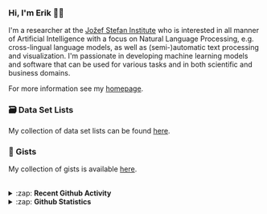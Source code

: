 ### Hi, I'm Erik 👋🏼 

I'm a researcher at the [Jožef Stefan Institute][job] who is interested in all manner of Artificial Intelligence with a focus on Natural Language Processing, e.g. cross-lingual language models, as well as (semi-)automatic text processing and visualization. I'm passionate in developing machine learning models and software that can be used for various tasks and in both scientific and business domains.

For more information see my [homepage][homepage].

### 🗃️ Data Set Lists
My collection of data set lists can be found [here][datasets].

### 🔖 Gists
My collection of gists is available [here][gists].

<br />

<details>
  <summary>:zap: <b>Recent Github Activity</b></summary>
  
<!--START_SECTION:activity-->
1. 🎉 Merged PR [#24](https://github.com/Infominer-JSI/infominer/pull/24) in [Infominer-JSI/infominer](https://github.com/Infominer-JSI/infominer)
2. 💪 Opened PR [#24](https://github.com/Infominer-JSI/infominer/pull/24) in [Infominer-JSI/infominer](https://github.com/Infominer-JSI/infominer)
3. ❗️ Opened issue [#5](https://github.com/Infominer-JSI/gui-client/issues/5) in [Infominer-JSI/gui-client](https://github.com/Infominer-JSI/gui-client)
4. ❗️ Opened issue [#4](https://github.com/Infominer-JSI/gui-client/issues/4) in [Infominer-JSI/gui-client](https://github.com/Infominer-JSI/gui-client)
5. ❗️ Opened issue [#3](https://github.com/Infominer-JSI/gui-client/issues/3) in [Infominer-JSI/gui-client](https://github.com/Infominer-JSI/gui-client)
<!--END_SECTION:activity-->

</details>

<details>
  <summary>:zap: <b>Github Statistics</b></summary>
  
  <img align="left" alt="codeSTACKr's Github Stats" src="https://github-readme-stats.vercel.app/api?username=eriknovak&show_icons=true&theme=buefy&hide_border=true" />

</details>

[job]: https://ailab.ijs.si/
[homepage]: https://ailab.ijs.si/eriknovak/
[gists]: https://gist.github.com/ErikNovak
[datasets]: ./datasets/README.md
